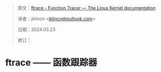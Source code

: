 > 原文：[ftrace - Function Tracer  — The Linux Kernel documentation](https://docs.kernel.org/trace/ftrace.html)
>
> 译者：jklincn \<jklincn@outlook.com\>
>
> 日期：2024.03.23
>
> 修订：

# ftrace —— 函数跟踪器
